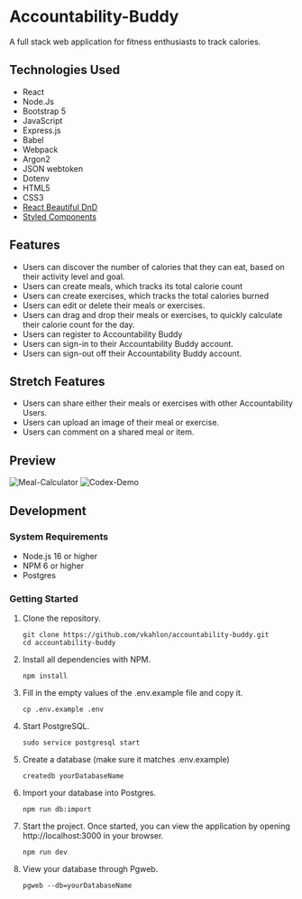 # Accountability-Buddy

A full stack web application for fitness enthusiasts to track calories.

## Technologies Used
- React
- Node.Js
- Bootstrap 5
- JavaScript
- Express.js
- Babel
- Webpack
- Argon2
- JSON webtoken
- Dotenv
- HTML5
- CSS3
- [React Beautiful DnD](https://github.com/atlassian/react-beautiful-dnd)
- [Styled Components](https://github.com/styled-components/styled-components)

## Features

- Users can discover the number of calories that they can eat, based on their activity level and goal.
- Users can create meals, which tracks its total calorie count
- Users can create exercises, which tracks the total calories burned
- Users can edit or delete their meals or exercises.
- Users can drag and drop their meals or exercises, to quickly calculate their calorie count for the day.
- Users can register to Accountability Buddy
- Users can sign-in to their Accountability Buddy account.
- Users can sign-out off their Accountability Buddy account.

## Stretch Features

- Users can share either their meals or exercises with other Accountability Users.
- Users can upload an image of their meal or exercise.
- Users can comment on a shared meal or item.


## Preview

![Meal-Calculator ](https://user-images.githubusercontent.com/47346471/157588615-113662ee-c485-43bd-893c-f944c7acce9c.gif)
![Codex-Demo](https://user-images.githubusercontent.com/47346471/157588854-2d24a23b-beb9-43a5-99bf-f5437980f23f.gif)


## Development

### System Requirements

- Node.js 16 or higher
- NPM 6 or higher
- Postgres

### Getting Started

1. Clone the repository.

    ```shell
    git clone https://github.com/vkahlon/accountability-buddy.git
    cd accountability-buddy
    ```

2. Install all dependencies with NPM.

    ```shell
    npm install
    ```
    
3. Fill in the empty values of the .env.example file and copy it.

    ```shell
    cp .env.example .env
    ```

4. Start PostgreSQL.

    ```shell
    sudo service postgresql start
    ```
5. Create a database (make sure it matches .env.example)
    ```shell
    createdb yourDatabaseName
    ```
6. Import your database into Postgres.
    ```shell
    npm run db:import
    ```   
7.  Start the project. Once started, you can view the application by opening http://localhost:3000 in your browser.

    ```shell
    npm run dev
    ```

8. View your database through Pgweb.
    ```shell
    pgweb --db=yourDatabaseName
    ```
